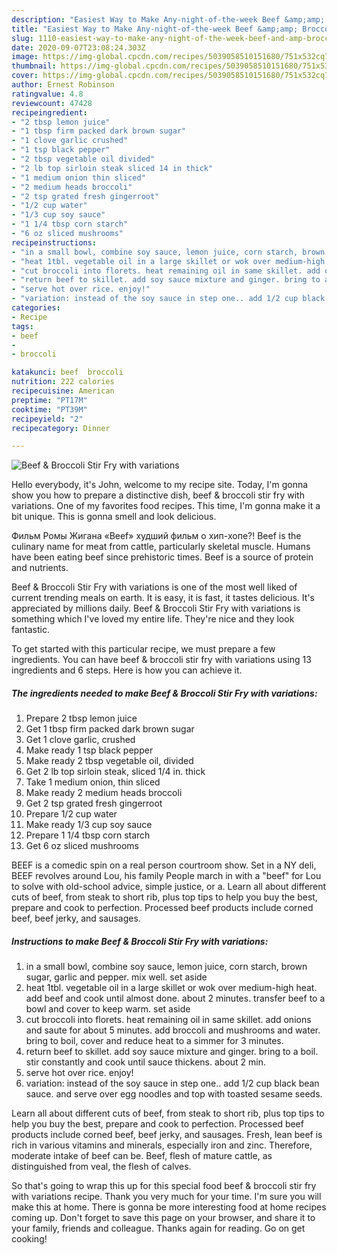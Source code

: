 ```yaml
---
description: "Easiest Way to Make Any-night-of-the-week Beef &amp;amp; Broccoli Stir Fry with variations"
title: "Easiest Way to Make Any-night-of-the-week Beef &amp;amp; Broccoli Stir Fry with variations"
slug: 1110-easiest-way-to-make-any-night-of-the-week-beef-and-amp-broccoli-stir-fry-with-variations
date: 2020-09-07T23:08:24.303Z
image: https://img-global.cpcdn.com/recipes/5039058510151680/751x532cq70/beef-broccoli-stir-fry-with-variations-recipe-main-photo.jpg
thumbnail: https://img-global.cpcdn.com/recipes/5039058510151680/751x532cq70/beef-broccoli-stir-fry-with-variations-recipe-main-photo.jpg
cover: https://img-global.cpcdn.com/recipes/5039058510151680/751x532cq70/beef-broccoli-stir-fry-with-variations-recipe-main-photo.jpg
author: Ernest Robinson
ratingvalue: 4.8
reviewcount: 47428
recipeingredient:
- "2 tbsp lemon juice"
- "1 tbsp firm packed dark brown sugar"
- "1 clove garlic crushed"
- "1 tsp black pepper"
- "2 tbsp vegetable oil divided"
- "2 lb top sirloin steak sliced 14 in thick"
- "1 medium onion thin sliced"
- "2 medium heads broccoli"
- "2 tsp grated fresh gingerroot"
- "1/2 cup water"
- "1/3 cup soy sauce"
- "1 1/4 tbsp corn starch"
- "6 oz sliced mushrooms"
recipeinstructions:
- "in a small bowl, combine soy sauce, lemon juice, corn starch, brown sugar, garlic and pepper. mix well. set aside"
- "heat 1tbl. vegetable oil in a large skillet or wok over medium-high heat. add beef and cook until almost done. about 2 minutes. transfer beef to a bowl and cover to keep warm. set aside"
- "cut broccoli into florets. heat remaining oil in same skillet. add onions and saute for about 5 minutes. add broccoli and mushrooms and water. bring to boil, cover and reduce heat to a simmer for 3 minutes."
- "return beef to skillet. add soy sauce mixture and ginger. bring to a boil. stir constantly and cook until sauce thickens. about 2 min."
- "serve hot over rice. enjoy!"
- "variation: instead of the soy sauce in step one.. add 1/2 cup black bean sauce. and serve over egg noodles and top with toasted sesame seeds."
categories:
- Recipe
tags:
- beef
- 
- broccoli

katakunci: beef  broccoli 
nutrition: 222 calories
recipecuisine: American
preptime: "PT17M"
cooktime: "PT39M"
recipeyield: "2"
recipecategory: Dinner

---
```



![Beef &amp; Broccoli Stir Fry with variations](https://img-global.cpcdn.com/recipes/5039058510151680/751x532cq70/beef-broccoli-stir-fry-with-variations-recipe-main-photo.jpg)

Hello everybody, it's John, welcome to my recipe site. Today, I'm gonna show you how to prepare a distinctive dish, beef &amp; broccoli stir fry with variations. One of my favorites food recipes. This time, I'm gonna make it a bit unique. This is gonna smell and look delicious.

Фильм Ромы Жигана «Beef» худший фильм о хип-хопе?! Beef is the culinary name for meat from cattle, particularly skeletal muscle. Humans have been eating beef since prehistoric times. Beef is a source of protein and nutrients.

Beef &amp; Broccoli Stir Fry with variations is one of the most well liked of current trending meals on earth. It is easy, it is fast, it tastes delicious. It's appreciated by millions daily. Beef &amp; Broccoli Stir Fry with variations is something which I've loved my entire life. They're nice and they look fantastic.


To get started with this particular recipe, we must prepare a few ingredients. You can have beef &amp; broccoli stir fry with variations using 13 ingredients and 6 steps. Here is how you can achieve it.

<!--inarticleads1-->

##### The ingredients needed to make Beef &amp; Broccoli Stir Fry with variations:

1. Prepare 2 tbsp lemon juice
1. Get 1 tbsp firm packed dark brown sugar
1. Get 1 clove garlic, crushed
1. Make ready 1 tsp black pepper
1. Make ready 2 tbsp vegetable oil, divided
1. Get 2 lb top sirloin steak, sliced 1/4 in. thick
1. Take 1 medium onion, thin sliced
1. Make ready 2 medium heads broccoli
1. Get 2 tsp grated fresh gingerroot
1. Prepare 1/2 cup water
1. Make ready 1/3 cup soy sauce
1. Prepare 1 1/4 tbsp corn starch
1. Get 6 oz sliced mushrooms


BEEF is a comedic spin on a real person courtroom show. Set in a NY deli, BEEF revolves around Lou, his family People march in with a &#34;beef&#34; for Lou to solve with old-school advice, simple justice, or a. Learn all about different cuts of beef, from steak to short rib, plus top tips to help you buy the best, prepare and cook to perfection. Processed beef products include corned beef, beef jerky, and sausages. 

<!--inarticleads2-->

##### Instructions to make Beef &amp; Broccoli Stir Fry with variations:

1. in a small bowl, combine soy sauce, lemon juice, corn starch, brown sugar, garlic and pepper. mix well. set aside
1. heat 1tbl. vegetable oil in a large skillet or wok over medium-high heat. add beef and cook until almost done. about 2 minutes. transfer beef to a bowl and cover to keep warm. set aside
1. cut broccoli into florets. heat remaining oil in same skillet. add onions and saute for about 5 minutes. add broccoli and mushrooms and water. bring to boil, cover and reduce heat to a simmer for 3 minutes.
1. return beef to skillet. add soy sauce mixture and ginger. bring to a boil. stir constantly and cook until sauce thickens. about 2 min.
1. serve hot over rice. enjoy!
1. variation: instead of the soy sauce in step one.. add 1/2 cup black bean sauce. and serve over egg noodles and top with toasted sesame seeds.


Learn all about different cuts of beef, from steak to short rib, plus top tips to help you buy the best, prepare and cook to perfection. Processed beef products include corned beef, beef jerky, and sausages. Fresh, lean beef is rich in various vitamins and minerals, especially iron and zinc. Therefore, moderate intake of beef can be. Beef, flesh of mature cattle, as distinguished from veal, the flesh of calves. 

So that's going to wrap this up for this special food beef &amp; broccoli stir fry with variations recipe. Thank you very much for your time. I'm sure you will make this at home. There is gonna be more interesting food at home recipes coming up. Don't forget to save this page on your browser, and share it to your family, friends and colleague. Thanks again for reading. Go on get cooking!
